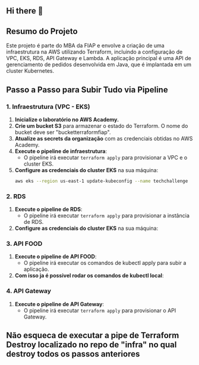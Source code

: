 ## Hi there 👋

## Resumo do Projeto

Este projeto é parte do MBA da FIAP e envolve a criação de uma infraestrutura na AWS utilizando Terraform, incluindo a configuração de VPC, EKS, RDS, API Gateway e Lambda. A aplicação principal é uma API de gerenciamento de pedidos desenvolvida em Java, que é implantada em um cluster Kubernetes.

## Passo a Passo para Subir Tudo via Pipeline

### 1. Infraestrutura (VPC - EKS)

1. **Inicialize o laboratório no AWS Academy.**
2. **Crie um bucket S3** para armazenar o estado do Terraform. O nome do bucket deve ser "bucketterraformfiap".
3. **Atualize as secrets da organização** com as credenciais obtidas no AWS Academy.
4. **Execute o pipeline de infraestrutura**:
   - O pipeline irá executar `terraform apply` para provisionar a VPC e o cluster EKS.
5. **Configure as credenciais do cluster EKS** na sua máquina:
   ```bash
   aws eks --region us-east-1 update-kubeconfig --name techchallenge

### 2. RDS

1. **Execute o pipeline de RDS**:
   - O pipeline irá executar `terraform apply` para provisionar a instância de RDS.
2. **Configure as credenciais do cluster EKS** na sua máquina:

### 3. API FOOD

1. **Execute o pipeline de API FOOD**:
   - O pipeline irá executar os comandos de kubectl apply para subir a aplicação.
2. **Com isso ja é possivel rodar os comandos de kubectl local**:     

### 4. API Gateway

1. **Execute o pipeline de API Gateway**:
   - O pipeline irá executar `terraform apply` para provisionar o API Gateway.

## Não esqueca de executar a pipe de Terraform Destroy localizado no repo de "infra" no qual destroy todos os passos anteriores
